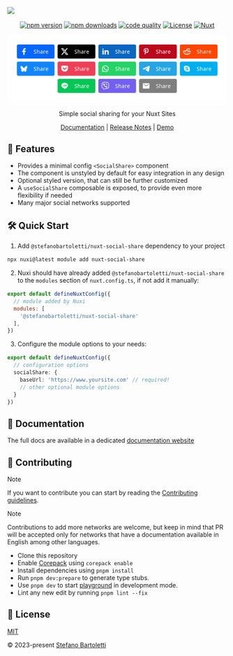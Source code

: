 <picture><img src=".github/nuxt-social-share-cover.png" /></picture>

<div align="center">

[![npm version][npm-version-src]][npm-version-href]
[![npm downloads][npm-downloads-src]][npm-downloads-href]
[![code quality][code-quality-src]][code-quality-href]
[![License][license-src]][license-href]
[![Nuxt][nuxt-src]][nuxt-href]
<!-- [![bundle size][bundle-size-src]][bundle-size-href] -->

<picture><img src=".github/nuxt-social-share-preview.png" width="577" /></picture>

Simple social sharing for your Nuxt Sites

[Documentation][docs-site] |
[Release Notes](/CHANGELOG.md) |
[Demo](https://stefanobartoletti.github.io/nuxt-social-share/)

</div>

## 🌟 Features

- Provides a minimal config `<SocialShare>` component
- The component is unstyled by default for easy integration in any design
- Optional styled version, that can still be further customized
- A `useSocialShare` composable is exposed, to provide even more flexibility if needed
- Many major social networks supported

## 🛠️ Quick Start

1. Add `@stefanobartoletti/nuxt-social-share` dependency to your project

```bash
npx nuxi@latest module add nuxt-social-share
```

2. Nuxi should have already added `@stefanobartoletti/nuxt-social-share` to the `modules` section of `nuxt.config.ts`, if not add it manually:

```js
export default defineNuxtConfig({
  // module added by Nuxi
  modules: [
    '@stefanobartoletti/nuxt-social-share'
  ],
})
```

3. Configure the module options to your needs:

```ts
export default defineNuxtConfig({
  // configuration options
  socialShare: {
    baseUrl: 'https://www.yoursite.com' // required!
    // other optional module options
  }
})
```

## 📖 Documentation

The full docs are available in a dedicated [documentation website][docs-site]

## 🤝 Contributing

> [!NOTE]
> If you want to contribute you can start by reading the [Contributing guidelines](https://github.com/stefanobartoletti/nuxt-social-share/blob/master/.github/CONTRIBUTING.md).
>

> [!NOTE]
> Contributions to add more networks are welcome, but keep in mind that PR will be accepted only for networks that have a documentation available in English among other languages.

- Clone this repository
- Enable [Corepack](https://github.com/nodejs/corepack) using `corepack enable`
- Install dependencies using `pnpm install`
- Run `pnpm dev:prepare` to generate type stubs.
- Use `pnpm dev` to start [playground](./playground) in development mode.
- Lint any new edit by running `pnpm lint --fix`

## 📝 License

[MIT](https://github.com/stefanobartoletti/nuxt-social-share/blob/main/LICENSE)

© 2023-present [Stefano Bartoletti](https://www.stefanobartoletti.it)

<!-- Badges -->
[npm-version-src]: https://img.shields.io/npm/v/@stefanobartoletti/nuxt-social-share/latest.svg?style=flat&colorA=18181B&colorB=28CF8D
[npm-version-href]: https://npmjs.com/package/@stefanobartoletti/nuxt-social-share

[npm-downloads-src]: https://img.shields.io/npm/dm/@stefanobartoletti/nuxt-social-share.svg?style=flat&colorA=18181B&colorB=28CF8D
[npm-downloads-href]: https://npmjs.com/package/@stefanobartoletti/nuxt-social-share

[code-quality-src]: https://img.shields.io/codacy/grade/437177566f784faf81dc6382e0919017.svg?style=flat&colorA=18181B&colorB=28CF8D
[code-quality-href]: https://app.codacy.com/gh/stefanobartoletti/nuxt-social-share

[bundle-size-src]: https://img.shields.io/bundlephobia/minzip/@stefanobartoletti/nuxt-social-share.svg?style=flat&colorA=18181B&colorB=28CF8D
[bundle-size-href]: https://bundlephobia.com/result?p=@stefanobartoletti/nuxt-social-share

[license-src]: https://img.shields.io/npm/l/@stefanobartoletti/nuxt-social-share.svg?style=flat&colorA=18181B&colorB=28CF8D
[license-href]: https://npmjs.com/package/@stefanobartoletti/nuxt-social-share

[nuxt-src]: https://img.shields.io/badge/Nuxt-18181B?logo=nuxt.js
[nuxt-href]: https://nuxt.com

[docs-site]: https://nuxt-social-share.stefanobartoletti.it
